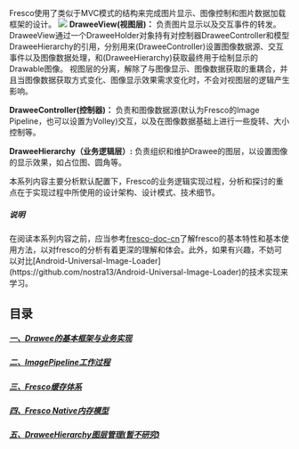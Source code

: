   Fresco使用了类似于MVC模式的结构来完成图片显示、图像控制和图片数据加载框架的设计。
  ![](https://github.com/icemoonlol/fresco-research-stuff/blob/master/main-stuff/resources/img/fresco_mvc.png)
  __DraweeView(视图层)：__
  负责图片显示以及交互事件的转发。DraweeView通过一个DraweeHolder对象持有对控制器DraweeController和模型DraweeHierarchy的引用，分别用来(DraweeController)设置图像数据源、交互事件以及图像数据处理，和(DraweeHierarchy)获取最终用于绘制显示的Drawable图像。
  视图层的分离，解除了与图像显示、图像数据获取的重耦合，并且当图像数据获取方式变化、图像显示效果需求变化时，不会对视图层的逻辑产生影响。

  __DraweeController(控制器)：__
  负责和图像数据源(默认为Fresco的Image Pipeline，也可以设置为Volley)交互，以及在图像数据基础上进行一些旋转、大小控制等。

  __DraweeHierarchy（业务逻辑层）:__
  负责组织和维护Drawee的图层，以设置图像的显示效果，如占位图、圆角等。

  本系列内容主要分析默认配置下，Fresco的业务逻辑实现过程，分析和探讨的重点在于实现过程中所使用的设计架构、设计模式、技术细节。
##### 说明
  在阅读本系列内容之前，应当参考[fresco-doc-cn](http://fresco-cn.org/docs/concepts.html#_)了解fresco的基本特性和基本使用方法，以对fresco的分析有着更深的理解和体会。此外，如果有兴趣，不妨可以对比[Android-Universal-Image-Loader](https://github.com/nostra13/Android-Universal-Image-Loader)的技术实现来学习。
## 目录
##### [一、Drawee的基本框架与业务实现](https://github.com/icemoonlol/fresco-research-stuff/blob/master/main-stuff/drawee_summary.md)
##### [二、ImagePipeline工作过程](https://github.com/icemoonlol/fresco-research-stuff/blob/master/main-stuff/imagepipeline_summary.md)
##### [三、Fresco缓存体系](https://github.com/icemoonlol/fresco-research-stuff/blob/master/main-stuff/cache_summary.md)
##### [四、Fresco Native内存模型](https://github.com/icemoonlol/fresco-research-stuff/blob/master/main-stuff/memory_summary.md)
##### [五、DraweeHierarchy图层管理(暂不研究)](http://)
 

